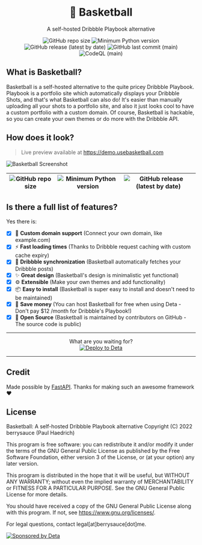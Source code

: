<h1 align="center">🏀 Basketball</h1>
<p align="center">A self-hosted Dribbble Playbook alternative</p>
<p align="center">
  <img alt="GitHub repo size" src="https://img.shields.io/github/repo-size/berrysauce/basketball?label=size">
  <img alt="Minimum Python version" src="https://img.shields.io/badge/python-%5E3.8-blue">
  <img alt="GitHub release (latest by date)" src="https://img.shields.io/github/v/release/berrysauce/basketball?label=stable%20release">
  <img alt="GitHub last commit (main)" src="https://img.shields.io/github/last-commit/berrysauce/basketball/main">
  <img alt="CodeQL (main)" src="https://github.com/berrysauce/basketball/actions/workflows/codeql-analysis.yml/badge.svg?branch=main">
</p>

## What is Basketball?
Basketball is a self-hosted alternative to the quite pricey Dribbble Playbook. Playbook is a portfolio site which automatically displays your Dribbble Shots, and that's what Basketball can also do! It's easier than manually uploading all your shots to a portfolio site, and also it just looks cool to have a custom portfolio with a custom domain. Of course, Basketball is hackable, so you can create your own themes or do more with the Dribbble API.



## How does it look?
> Live preview available at https://demo.usebasketball.com
<img src="https://usebasketball.com/assets/img/img1.png" alt="Basketball Screenshot">

| <img alt="GitHub repo size" src="https://ph-files.imgix.net/5cb93a7f-1e52-468a-b656-893b31260bee.png?auto=format&auto=compress&codec=mozjpeg&cs=strip&w=635&h=380&fit=max&bg=0fff&dpr=1"> | <img alt="Minimum Python version" src="https://ph-files.imgix.net/11392a58-0d27-4b79-b547-77e1fb22129b.png?auto=format&auto=compress&codec=mozjpeg&cs=strip&w=635&h=380&fit=max&bg=0fff&dpr=1"> | <img alt="GitHub release (latest by date)" src="https://ph-files.imgix.net/827df69c-0be1-4d99-8e33-164591ff717f.png?auto=format&auto=compress&codec=mozjpeg&cs=strip&w=635&h=380&fit=max&bg=0fff&dpr=1"> |
|---|---|---|

## Is there a full list of features?
Yes there is:

- [x] 🔗 **Custom domain support** (Connect your own domain, like example.com)
- [x] ⚡️ **Fast loading times** (Thanks to Dribbble request caching with custom cache expiry)
- [x] 📸 **Dribbble synchronization** (Basketball automatically fetches your Dribbble posts)
- [x] ✨ **Great design** (Basketball's design is minimalistic yet functional)
- [x] ⚙️ **Extensible** (Make your own themes and add functionality)
- [x] 📦 **Easy to install** (Basketball is super easy to install and doesn't need to be maintained)
- [x] 💸 **Save money** (You can host Basketball for free when using Deta - Don't pay $12 /month for Dribbble's Playbook!)
- [x] 🏀 **Open Source** (Basketball is maintained by contributors on GitHub - The source code is public)

<hr>
<p align="center">
  What are you waiting for?<br>
  <a href="https://go.deta.dev/deploy?repo=https://github.com/berrysauce/basketball"><img alt="Deploy to Deta" src="https://button.deta.dev/1/svg"></a>
</p>
<hr>

## Credit
Made possible by [FastAPI](https://fastapi.tiangolo.com/). Thanks for making such an awesome framework ❤️

## License
Basketball: A self-hosted Dribbble Playbook alternative
Copyright (C) 2022 berrysauce (Paul Haedrich)

This program is free software: you can redistribute it and/or modify
it under the terms of the GNU General Public License as published by
the Free Software Foundation, either version 3 of the License, or
(at your option) any later version.

This program is distributed in the hope that it will be useful,
but WITHOUT ANY WARRANTY; without even the implied warranty of
MERCHANTABILITY or FITNESS FOR A PARTICULAR PURPOSE.  See the
GNU General Public License for more details.

You should have received a copy of the GNU General Public License
along with this program.  If not, see <https://www.gnu.org/licenses/>.

For legal questions, contact legal[at]berrysauce[dot]me.

<a href="https://deta.sh/?ref=basketball" target="_blank"><img src="https://cdn.berrysauce.me/assets/deta-sponsor-banner.jpg" alt="Sponsored by Deta"></a>

